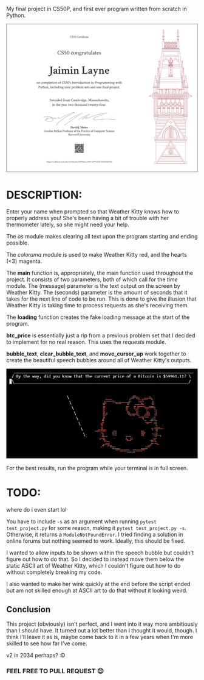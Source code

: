My final project in CS50P, and first ever program written from scratch in Python.

![certificate](https://github.com/jaim1n/Weather-Kitty/blob/main/CS50P.png?raw=true)

# DESCRIPTION:
Enter your name when prompted so that Weather Kitty knows how to properly address you!
She's been having a bit of trouble with her thermometer lately, so she might need your help.

The *os* module makes clearing all text upon the program starting and ending possible.

The *colorama* module is used to make Weather Kitty red, and the hearts (<3) magenta.

The **main** function is, appropriately, the main function used throughout the project. It consists of two parameters, both of which call for the *time* module.
The (message) parameter is the text output on the screen by Weather Kitty. The (seconds) parameter is the amount of seconds that it takes for the next line of code to be run.
This is done to give the illusion that Weather Kitty is taking time to process requests as she's receiving them.

The **loading** function creates the fake loading message at the start of the program.

**btc_price** is essentially just a rip from a previous problem set that I decided to implement for no real reason. This uses the *requests* module.

**bubble_text**, **clear_bubble_text**, and **move_cursor_up** work together to create the beautiful speech bubbles around all of Weather Kitty's outputs.

![screenshot](https://github.com/jaim1n/Weather-Kitty/blob/main/screenshot.png?raw=true)

For the best results, run the program while your terminal is in full screen.

# TODO:
where do i even start lol

You have to include `-s` as an argument when running `pytest test_project.py` for some reason, making it `pytest test_project.py -s`.
Otherwise, it returns a `ModuleNotFoundError`. I tried finding a solution in online forums but nothing seemed to work. Ideally, this should be fixed.

I wanted to allow inputs to be shown within the speech bubble but couldn't figure out how to do that.
So I decided to instead move them below the static ASCII art of Weather Kitty, which I couldn't figure out how to do without completely breaking my code.

I also wanted to make her wink quickly at the end before the script ended but am not skilled enough at ASCII art to do that without it looking weird.

## Conclusion

This project (obviously) isn't perfect, and I went into it way more ambitiously than I should have. It turned out a lot better than I thought it would, though.
I think I'll leave it as is, maybe come back to it in a few years when I'm more skilled to see how far I've come.

v2 in 2034 perhaps? :D

### FEEL FREE TO PULL REQUEST 😊
